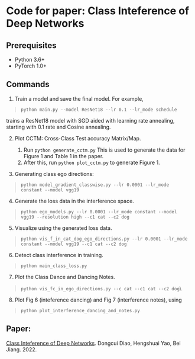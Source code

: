 # Code for paper: Class Inteference of Deep Networks


## Prerequisites
- Python 3.6+
- PyTorch 1.0+

## Commands

1. Train a model and save the final model. For example, 
>`python main.py --model ResNet18 --lr 0.1 --lr_mode schedule` 

trains a ResNet18 model with SGD aided with learning rate annealing, starting with 0.1 rate and Cosine annealing. 

2. Plot CCTM: Cross-Class Test accuracy Matrix/Map. 
   1. Run `python generate_cctm.py` This is used to generate the data for Figure 1 and Table 1 in the paper. 
   2. After this, run `python plot_cctm.py` to generate Figure 1. 

3. Generating class ego directions: 
>`python model_gradient_classwise.py --lr 0.0001 --lr_mode constant --model vgg19`

4. Generate the loss data in the interference space. 
>`python ego_models.py --lr 0.0001 --lr_mode constant --model vgg19 --resolution high --c1 cat --c2 dog`

5. Visualize using the generated loss data. 
>`python vis_f_in_cat_dog_ego_directions.py --lr 0.0001 --lr_mode constant --model vgg19 --c1 cat --c2 dog`

6. Detect class interference in training. 
>`python main_class_loss.py`

7. Plot the Class Dance and Dancing Notes. 
>`python vis_fc_in_ego_directions.py --c cat --c1 cat --c2 dog`\

8. Plot Fig 6 (inteference dancing) and Fig 7 (interference notes), using
> `python plot_interference_dancing_and_notes.py`

## Paper:
[Class Inteference of Deep Networks](https://arxiv.org/abs/2211.01370). Dongcui Diao, Hengshuai Yao, Bei Jiang. 2022. 
